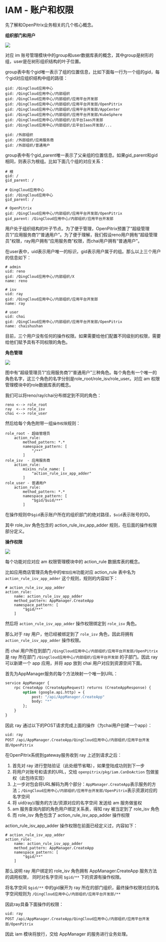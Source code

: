 # IAM - 账户和权限

先了解和OpenPitrix业务相关的几个核心概念。

**组织部门和用户**

![](./images/iam-group-user.png)

对应 im 账号管理模块中的group和user数据库表的概念，其中group是树形的组，user是在树形组织结构的叶子位置。

group表中有个gid唯一表示了组的位置信息，比如下面每一行为一个组的gid，每个gid对应组织结构中组的路径：

```
gid: /QingCloud应用中心
gid: /QingCloud应用中心/内部组织
gid: /QingCloud应用中心/内部组织/应用平台开发部
gid: /QingCloud应用中心/内部组织/应用平台开发部/OpenPitrix
gid: /QingCloud应用中心/内部组织/应用平台开发部/AppCenter
gid: /QingCloud应用中心/内部组织/应用平台开发部/KubeSphere
gid: /QingCloud应用中心/内部组织/云平台Iaas开发部
gid: /QingCloud应用中心/内部组织/云平台Iaas开发部/...

gid: /外部组织
gid: /外部组织/应用服务商
gid: /外部组织/普通用户
```

group表中有个gid_parent唯一表示了父亲组的位置信息。如果gid_parent和gid相同，则表示为根组。比如下面几个组的对应关系：

```
# 根
gid: /
gid_parent: /

# QingCloud应用中心
gid: /QingCloud应用中心
gid_parent: /

# OpenPitrix
gid: /QingCloud应用中心/内部组织/应用平台开发部/OpenPitrix
gid_parent: /QingCloud应用中心/内部组织/应用平台开发部
```

用户处于组织结构的叶子节点。为了便于管理，OpenPitrix预置了“超级管理员”/“应用服务商”/“普通用户”。为了便于理解，我们假设reno用户拥有“超级管理员”权限，ray用户拥有“应用服务商”权限，而chai用户拥有“普通用户”。

在user表中，uid表示用户唯一的标识，gid表示用户属于的组。那么以上三个用户的信息如下：

```
# admin
uid: reno
gid: /QingCloud应用中心/内部组织/X
name: reno

# isv
uid: ray
gid: /QingCloud应用中心/内部组织/应用平台开发部
name: ray

# user
uid: chai
gid: /QingCloud应用中心/内部组织/应用平台开发部/OpenPitrix
name: chaishushan
```

目前，三个用户没有任何的操作权限。如果需要给他们配置不同级别的权限，需要给他们赋予具有不同权限的角色。

**角色管理**

![](./images/iam-role.png)

图中有“超级管理员”/“应用服务商”/“普通用户”三种角色。每个角色有一个唯一的角色名字，这三个角色的名字分别是role_root/role_isv/role_user。对应 am 权限管理模块中的role数据库表的概念。

我们可以将reno/ray/chai分布绑定到不同的角色：

```
reno <--> role_root
ray  <--> role_isv
chai <--> role_user
```

然后给每个角色附带一组`操作权限`规则：

```
role_root - 超级管理员
	action_rule:
		method_pattern: *.*
		namespace_pattern: [
			"/**"
		]
role_isv  - 应用服务商
	action_rule:
		mixins_rule_name: [
			"action_rule_isv_app_adder"
		]
role_user - 普通用户
	action_rule:
		method_pattern: *.*
		namespace_pattern: [
			"$gid/$uid/**"
		]
```

在操作规则中`$gid`表示账户所在的组织部门的绝对路径，`$uid`表示账号的ID。

其中 role_isv 角色包含的 action_rule_isv_app_adder 规则，在后面的操作权限部分定义。

**操作权限**

![](./images/iam-role-action-rule.png)

每个功能对应对应 am 权限管理模块中的 action_rule 数据库表的概念。

比如应用商店管理员角色中的`增加应用`功能对应 action_rule 表中名为 `action_rule_isv_app_adder` 这个规则，规则的内容如下：

```
# action_rule_isv_app_adder
action_rule:
	name: action_rule_isv_app_adder
	method_pattern: AppManager.CreateApp
	namespace_pattern: [
		"$gid/**"
	]
```

然后将 `action_rule_isv_app_adder` 操作权限绑定到 `role_isv` 角色。

那么对于 ray 用户，他已经被绑定到了 `role_isv` 角色，因此将拥有`action_rule_isv_app_adder` 操作权限。

而 chai 用户所在到部门 `/QingCloud应用中心/内部组织/应用平台开发部/OpenPitrix` 是 ray 所在部门 `/QingCloud应用中心/内部组织/应用平台开发部` 的子部门。因此 ray 可以新建一个 app 应用，并将 app 放到 chai 用户对应到资源空间下面。

首先为AppManager服务的每个方法映射一个唯一到URL：

```protobuf
service AppManager {
	rpc CreateApp (CreateAppRequest) returns (CreateAppResponse) {
		option (google.api.http) = {
			post: "/api/AppManager.CreateApp"
			body: "*"
		};
	}
}
```

因此 ray 通过以下的POST请求完成上面的操作（为chai用户创建一个app）：

```
uid: ray
POST /api/AppManager.CreateApp/QingCloud应用中心/内部组织/应用平台开发部/OpenPitrix
```

在OpenPitrix系统到gateway服务收到 ray 上述到请求之后：

1. 首先对 ray 进行登陆验证（此处细节省略），如果登陆成功则到下一步
1. 将用户对账号和请求的URL，交给 `openpitrix/pkg/iam.CanDoAction` 包做鉴权（此包待实现）
1. 上一步对包会将URL解码为两个部分：`AppManager.CreateApp`表示服务的方法；`/QingCloud应用中心/内部组织/应用平台开发部/OpenPitrix`表示资源对应的名字空间
1. 将 uid(ray)/服务的方法/资源对应的名字空间 发送给 am 服务做鉴权
1. am 服务查询内部的角色用户绑定关系表，得知 ray 被当定到了 role_isv 角色
1. 而 role_isv 角色包含了 action_rule_isv_app_adder 操作权限

action_rule_isv_app_adder 操作权限在前面已经定义过，内容如下：

```
# action_rule_isv_app_adder
action_rule:
	name: action_rule_isv_app_adder
	method_pattern: AppManager.CreateApp
	namespace_pattern: [
		"$gid/**"
	]
```

那么说明 ray 用户绑定的 role_isv 角色拥有 AppManager.CreateApp 服务方法的调用权限，
同时对名字空间 `$gid/**` 下的资源有操作权限。

将名字空间 `$gid/**` 中的gid展开为 ray 所在的部门组织，最终操作权限对应的名字空间规则为
`/QingCloud应用中心/内部组织/应用平台开发部/**`

因此ray具备下面操作的权限：

```
uid: ray
POST /api/AppManager.CreateApp/QingCloud应用中心/内部组织/应用平台开发部/OpenPitrix
```

因此 iam 模块将放行，交给 AppManager 的服务进行业务处理。

